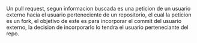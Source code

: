 Un pull request, segun informacion buscada es una peticion de un usuario externo hacia el usuario perteneciente de un repositorio, el cual la peticion es un fork, el objetivo de este es para incorporar el commit del usuario externo, la decision de incorporarlo lo tendra el usuario perteneciante del repo.
